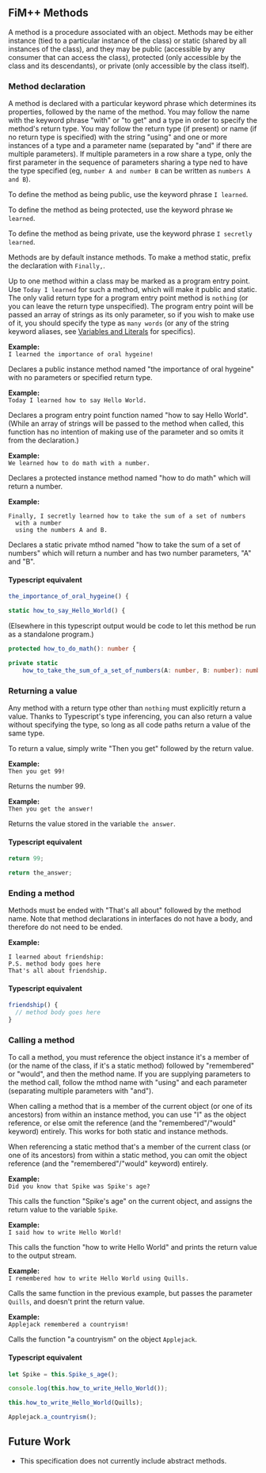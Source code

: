 ## FiM++ Methods
A method is a procedure associated with an object. Methods may be either
instance (tied to a particular instance of the class) or static (shared by all
instances of the class), and they may be public (accessible by any consumer that
can access the class), protected (only accessible by the class and its
descendants), or private (only accessible by the class itself).

### Method declaration
A method is declared with a particular keyword phrase which determines its
properties, followed by the name of the method. You may follow the name with the
keyword phrase "with" or "to get" and a type in order to specify the method's
return type. You may follow the return type (if present) or name (if no return
type is specified) with the string "using" and one or more instances of a type
and a parameter name (separated by "and" if there are multiple parameters). If
multiple parameters in a row share a type, only the first parameter in the
sequence of parameters sharing a type ned to have the type specified (eg,
`number A and number B` can be written as `numbers A and B`).

To define the method as being public, use the keyword phrase `I learned`.

To define the method as being protected, use the keyword phrase `We learned`.

To define the method as being private, use the keyword phrase
`I secretly learned`.

Methods are by default instance methods. To make a method static, prefix the
declaration with `Finally,`.

Up to one method within a class may be marked as a program entry point. Use
`Today I learned` for such a method, which will make it public and static. The
only valid return type for a program entry point method is `nothing` (or you can
leave the return type unspecified). The program entry point will be passed an
array of strings as its only parameter, so if you wish to make use of it, you
should specify the type as `many words` (or any of the string keyword aliases,
see [Variables and Literals](variables-literals.md#fim-variables) for
specifics).

**Example:**  
`I learned the importance of oral hygeine!`

Declares a public instance method named "the importance of oral hygeine" with no
parameters or specified return type.

**Example:**  
`Today I learned how to say Hello World.`

Declares a program entry point function named "how to say Hello World". (While
an array of strings will be passed to the method when called, this function has
no intention of making use of the parameter and so omits it from the
declaration.)

**Example:**  
`We learned how to do math with a number.`

Declares a protected instance method named "how to do math" which will return a
number.

**Example:**
```
Finally, I secretly learned how to take the sum of a set of numbers
  with a number
  using the numbers A and B.
```

Declares a static private mthod named "how to take the sum of a set of numbers"
which will return a number and has two number parameters, "A" and "B".

#### Typescript equivalent
```typescript
the_importance_of_oral_hygeine() {
```
```typescript
static how_to_say_Hello_World() {
```
(Elsewhere in this typescript output would be code to let this method be run as
a standalone program.)
```typescript
protected how_to_do_math(): number {
```
```typescript
private static
    how_to_take_the_sum_of_a_set_of_numbers(A: number, B: number): number {
```

### Returning a value
Any method with a return type other than `nothing` must explicitly return a
value. Thanks to Typescript's type inferencing, you can also return a value
without specifying the type, so long as all code paths return a value of the
same type.

To return a value, simply write "Then you get" followed by the return value.

**Example:**  
`Then you get 99!`

Returns the number 99.

**Example:**  
`Then you get the answer!`

Returns the value stored in the variable `the answer`.

#### Typescript equivalent
```typescript
return 99;
```
```typescript
return the_answer;
```

### Ending a method
Methods must be ended with "That's all about" followed by the method name. Note
that method declarations in interfaces do not have a body, and therefore do not
need to be ended.

**Example:**
```
I learned about friendship:
P.S. method body goes here
That's all about friendship.
```

#### Typescript equivalent
```typescript
friendship() {
  // method body goes here
}
```

### Calling a method
To call a method, you must reference the object instance it's a member of (or
the name of the class, if it's a static method) followed by "remembered" or
"would", and then the method name. If you are supplying parameters to the method
call, follow the mthod name with "using" and each parameter (separating multiple
parameters with "and").

When calling a method that is a member of the current object (or one of its
ancestors) from within an instance method, you can use "I" as the object
reference, or else omit the reference (and the "remembered"/"would" keyword)
entirely. This works for both static and instance methods.

When referencing a static method that's a member of the current class (or one of
its ancestors) from within a static method, you can omit the object reference
(and the "remembered"/"would" keyword) entirely.

**Example:**  
`Did you know that Spike was Spike's age?`

This calls the function "Spike's age" on the current object, and assigns the
return value to the variable `Spike`.

**Example:**  
`I said how to write Hello World!`

This calls the function "how to write Hello World" and prints the return value
to the output stream.

**Example:**  
`I remembered how to write Hello World using Quills.`

Calls the same function in the previous example, but passes the parameter
`Quills`, and doesn't print the return value.

**Example:**  
`Applejack remembered a countryism!`

Calls the function "a countryism" on the object `Applejack`.

#### Typescript equivalent
```typescript
let Spike = this.Spike_s_age();
```
```typescript
console.log(this.how_to_write_Hello_World());
```
```typescript
this.how_to_write_Hello_World(Quills);
```
```typescript
Applejack.a_countryism();
```

## Future Work
* This specification does not currently include abstract methods.
